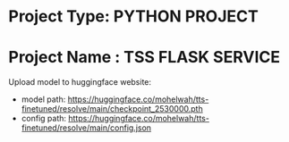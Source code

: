 # Project Type: PYTHON PROJECT
# Project Name : TSS FLASK SERVICE 

Upload model to huggingface website:
   - model path: https://huggingface.co/mohelwah/tts-finetuned/resolve/main/checkpoint_2530000.pth
   - config path: https://huggingface.co/mohelwah/tts-finetuned/resolve/main/config.json

